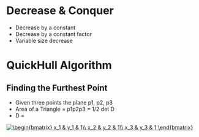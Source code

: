 # Decrease & Conquer
* Decrease by a constant
* Decrease by a constant factor
* Variable size decrease

# QuickHull Algorithm
## Finding the Furthest Point
* Given three points the plane p1, p2, p3
* Area of a Triangle = p1p2p3 = 1/2 det D
* D = 

<a href="https://www.codecogs.com/eqnedit.php?latex=\begin{bmatrix}&space;x_1&space;&&space;y_1&space;&&space;1\\&space;x_2&space;&&space;y_2&space;&&space;1\\&space;x_3&space;&&space;y_3&space;&&space;1&space;\end{bmatrix}" target="_blank"><img src="https://latex.codecogs.com/gif.latex?\begin{bmatrix}&space;x_1&space;&&space;y_1&space;&&space;1\\&space;x_2&space;&&space;y_2&space;&&space;1\\&space;x_3&space;&&space;y_3&space;&&space;1&space;\end{bmatrix}" title="\begin{bmatrix} x_1 & y_1 & 1\\ x_2 & y_2 & 1\\ x_3 & y_3 & 1 \end{bmatrix}" /></a>